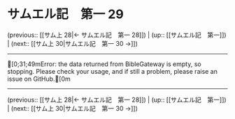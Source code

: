 # サムエル記　第一 29

(previous:: [[サム上 28|← サムエル記　第一 28]]) | (up:: [[サムエル記　第一]]) | (next:: [[サム上 30|サムエル記　第一 30 →]])

***
[0;31;49mError: the data returned from BibleGateway is empty, so stopping. Please check your usage, and if still a problem, please raise an issue on GitHub.[0m

***

(previous:: [[サム上 28|← サムエル記　第一 28]]) | (up:: [[サムエル記　第一]]) | (next:: [[サム上 30|サムエル記　第一 30 →]])
